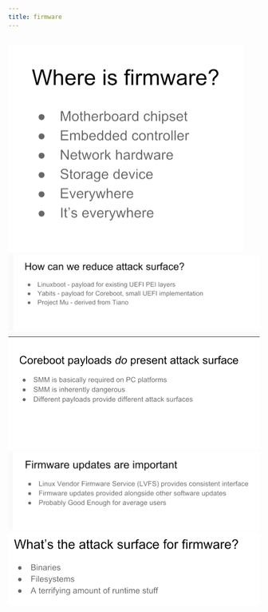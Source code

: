 ```yaml
---
title: firmware
---
```


## ![image.png](../assets/pages_firmware_1616219719971_0.png) ![image.png](../assets/pages_firmware_1616220162011_0.png) ![image.png](../assets/pages_firmware_1616220264214_0.png) ![image.png](../assets/pages_firmware_1616220321786_0.png) ![image.png](../assets/pages_firmware_1616219598543_0.png)
